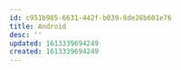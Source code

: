 ```yaml
---
id: c951b985-6631-442f-b039-8de28b601e76
title: Android
desc: ''
updated: 1613339694249
created: 1613339694249
---
```


